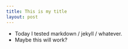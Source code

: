 ```yaml
---
title: This is my title
layout: post
---
```


* Today I tested markdown / jekyll / whatever.
* Maybe this will work?
